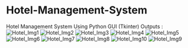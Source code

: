 # Hotel-Management-System
Hotel Management System Using Python GUI (Tkinter)
Outputs :
![Hotel_Img1](https://user-images.githubusercontent.com/75748537/127907897-a03ff8b6-dcda-4e4a-8487-ad039a9eabcd.png)
![Hotel_Img2](https://user-images.githubusercontent.com/75748537/127907934-87e91f79-6d15-4bb8-9453-35171c4b2e4e.png)
![Hotel_Img3](https://user-images.githubusercontent.com/75748537/127907972-24fdd486-57c7-4bf3-b0a6-90e35f52cf9d.png)
![Hotel_Img4](https://user-images.githubusercontent.com/75748537/127907981-5a0185cd-c240-4b88-9c52-02a3e1dee363.png)
![Hotel_Img5](https://user-images.githubusercontent.com/75748537/127907990-0618a82f-221a-4373-9bfc-b317ee5e3bd4.png)
![Hotel_Img6](https://user-images.githubusercontent.com/75748537/127908002-bb56b222-f579-499c-b818-28f7f4fa9d54.png)
![Hotel_Img7](https://user-images.githubusercontent.com/75748537/127908010-fa665b5f-4897-4c73-b72e-7aa5387b60d8.png)
![Hotel_Img8](https://user-images.githubusercontent.com/75748537/127908020-78d62a7c-1db4-436e-91ba-b5b5d5459e60.png)
![Hotel_Img10](https://user-images.githubusercontent.com/75748537/127908033-ed810c42-1b26-4053-8c09-6595fe6ce7e5.png)
![Hotel_Img9](https://user-images.githubusercontent.com/75748537/127908042-26d128f6-80a5-43e5-945b-4c28e1b1446a.png)
